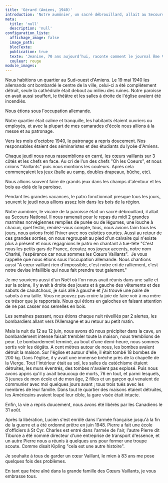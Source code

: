 ```yaml
---
title: 'Gérard (Amiens, 1940)'
introduction: 'Notre aumônier, un sacré débrouillard, allait au Secours National. Il nous ramenait pour le repas du midi 2 grandes marmites norvégiennes remplies de purée ou de légumes, une louche à chacun, quel festin...'
meta:
  title: 'null'
  description: 'null'
configuration_liste:
  affichage_image: false
  image_path:
  blocTexte:
  publication: true
  texte: 'Jeanine, 70 ans aujourd’hui, raconte comment le journal Âme Vaillante lui a permis de découvrir Paris, la première fois :'
  couleur: rouge
module_images:
---
```



Nous habitions un quartier au Sud-ouest d'Amiens. Le 19 mai 1940 les allemands ont bombard&eacute; le centre de la ville, celui-ci a &eacute;t&eacute; compl&egrave;tement d&eacute;truit, seule la cath&eacute;drale &eacute;tait debout au milieu des ruines. Notre paroisse en avait aussi souffert, le th&eacute;&acirc;tre et les salles &agrave; droite de l'&eacute;glise avaient &eacute;t&eacute; incendi&eacute;s.

Nous &eacute;tions sous l'occupation allemande.

Notre quartier &eacute;tait calme et tranquille, les habitants &eacute;taient ouvriers ou employ&eacute;s, et avec la plupart de mes camarades d'&eacute;cole nous allions &agrave; la messe et au patronage.

Vers les mois d'octobre 1940, le patronage a repris doucement. Nos responsables &eacute;taient des s&eacute;minaristes et des &eacute;tudiants du lyc&eacute;e d'Amiens.

Chaque jeudi nous nous rassemblions en carr&eacute;, les cœurs vaillants sur 3 c&ocirc;t&eacute;s et les chefs en face. Au cri de l'un des chefs "Oh les Coeurs", et nous criions "Vaillants" puis nous montions les couleurs. Apr&egrave;s cela commen&ccedil;aient les jeux (balle au camp, doubles drapeaux, b&ucirc;che, etc).

Nous allions souvent faire de grands jeux dans les champs d'alentour et les bois au-del&agrave; de la paroisse.

Pendant les grandes vacances, le patro fonctionnait presque tous les jours, souvent le jeudi nous allions assez loin dans les bois de la r&eacute;gion.

Notre aum&ocirc;nier, le vicaire de la paroisse &eacute;tait un sacr&eacute; d&eacute;brouillard, il allait au Secours National. Il nous ramenait pour le repas du midi 2 grandes marmites norv&eacute;giennes remplies de pur&eacute;e ou de l&eacute;gumes, une louche &agrave; chacun, quel festin, rendez-vous compte, tous, nous avions faim tous les jours, nous avions froid l'hiver avec nos culottes courtes. Aussi au retour de ces grandes sorties, on nous regroupait au pied d'un calvaire qui n'existe plus &agrave; pr&eacute;sent et nous regagnions le patro en chantant &agrave; tue-t&ecirc;te "C'est nous les petits gars de France, &eacute;coutez nos joyeux accents, notre nom Charit&eacute;, l'esp&eacute;rance car nous sommes les Cœurs Vaillants".&nbsp; Je vous rappelle que nous &eacute;tions sous l'occupation allemande. Nous chantions aussi "A cœur vaillant rien d'impossible, c'est notre cri de ralliement, c'est notre devise infaillible qui nous fait prendre tout gaiement."

Je me souviens aussi d'un No&euml;l o&ugrave; l'on nous avait r&eacute;unis dans une salle et sur la sc&egrave;ne, il y avait &agrave; droite des jouets et &agrave; gauche des v&ecirc;tements et des sabots de caoutchouc, je suis all&eacute; &agrave; gauche et j'ai trouv&eacute; une paire de sabots &agrave; ma taille. Vous ne pouvez pas croire la joie de faire voir &agrave; ma m&egrave;re ce tr&eacute;sor que je rapportais. Nous qui &eacute;tions en galoches en faisant attention de ne pas casser nos semelles en bois.

Les semaines passant, nous &eacute;tions chaque nuit r&eacute;veill&eacute;s par 2 alertes, les bombardiers allant vers l’Allemagne et au retour au petit matin.

Mais la nuit du 12 au 12 juin, nous avons d&ucirc; nous pr&eacute;cipiter dans la cave, un bombardement intense faisait trembler toute la maison, nous tremblions de peur. Le bombardement termin&eacute;, au bout d'une demi-heure, nous sommes sortis voir les d&eacute;g&acirc;ts. A cent m&egrave;tres autour de nous, les bombes avaient d&eacute;truit la maison. Sur l'&eacute;glise et autour d'elle, il &eacute;tait tomb&eacute; 18 bombes de 200 kg. Dans l'&eacute;glise, il y avait une immense br&egrave;che pr&egrave;s de la chapelle de la Vierge. Tout l'int&eacute;rieur &eacute;tait au sol, les salles du cat&eacute;chisme &eacute;taient d&eacute;truites, les murs &eacute;ventr&eacute;s, des tombes n'avaient pas explos&eacute;. Puis nous avons appris qu'il y avait beaucoup de morts, 76 en tout, et parmi lesquels, 3 jeunes de mon &eacute;cole et de mon &acirc;ge, 2 filles et un gar&ccedil;on qui venaient de communier avec moi quelques jours avant ; tous trois tu&eacute;s avec les membres de leur famille. Dans tout le quartier des maisons &eacute;taient d&eacute;truites, les Am&eacute;ricains avaient loup&eacute; leur cible, la gare vis&eacute;e &eacute;tait intacte.

Enfin, la vie a repris doucement, nous avons &eacute;t&eacute; lib&eacute;r&eacute;s par les Canadiens le 31 ao&ucirc;t.

Apr&egrave;s la lib&eacute;ration, Lucien s'est enr&ocirc;l&eacute; dans l'arm&eacute;e fran&ccedil;aise jusqu'&agrave; la fin de la guerre et a &eacute;t&eacute; ordonn&eacute; pr&ecirc;tre en juin 1948. Pierre a fait une &eacute;cole d'officiers &agrave; St Cyr. Charles est entr&eacute; dans l'arm&eacute;e de l'air, l'autre Pierre dit Tiburce a &eacute;t&eacute; nomm&eacute; directeur d'une entreprise de transport d'essence, et un autre Pierre nous a r&eacute;unis &agrave; quelques uns pour former une troupe scoute. Comme disait Kipling "cela est une autre histoire".

Je souhaite &agrave; tous de garder un cœur Vaillant, le mien &agrave; 83 ans me pose quelques fois des probl&egrave;mes.

En tant que fr&egrave;re a&icirc;n&eacute; dans la grande famille des Cœurs Vaillants, je vous embrasse tous.